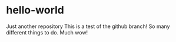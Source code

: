 # hello-world
Just another repository
This is a test of the github branch!
So many different things to do.  Much wow!
